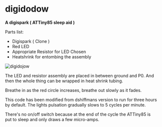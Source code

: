 # digidodow
**A digispark ( ATTiny85 sleep aid )**  

Parts list:  
* Digispark ( Clone ) 
* Red LED  
* Appropriate Resistor for LED Chosen
* Heatshrink for entombing the assembly

![digidojow](https://raw.githubusercontent.com/Crysknife007/digidojow/main/digidodow.jpg)

The LED and resistor assembly are placed in between ground and P0. And then the whole thing can be wrapped in heat shrink tubing.

Breathe in as the red circle increases, breathe out slowly as it fades.

This code has been modified from dshiffmans version to run for three hours by default. The lights pulsation gradually slows to 5 cycles per minute.

There's no on/off switch because at the end of the cycle the ATTiny85 is put to sleep and only draws a few micro-amps.
